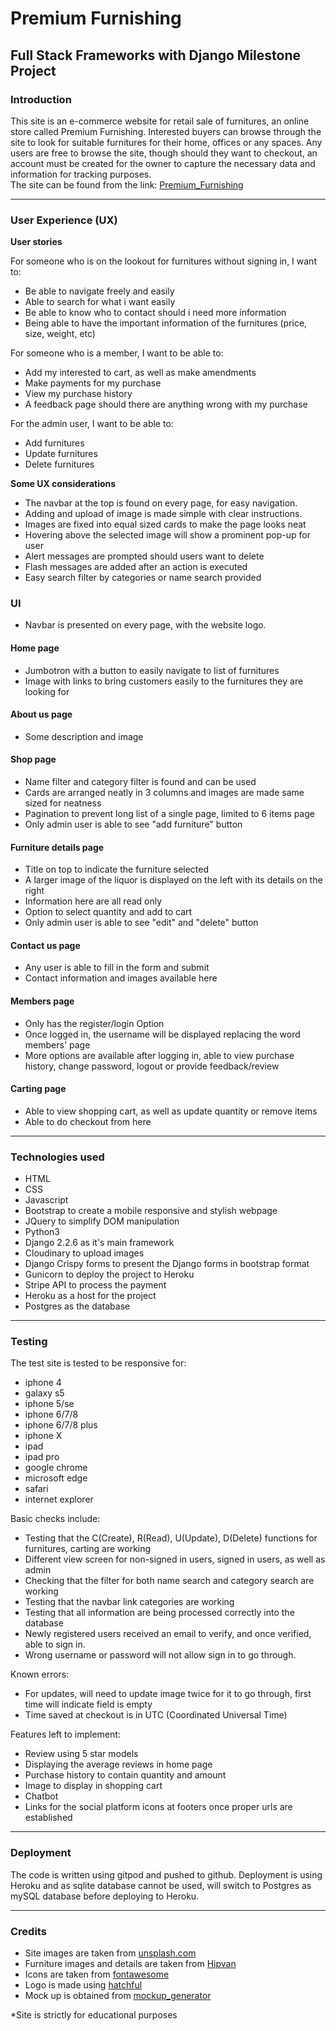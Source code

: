 # Premium Furnishing
## Full Stack Frameworks with Django Milestone Project 
### **Introduction**
This site is an e-commerce website for retail sale of furnitures, an online store called Premium Furnishing. Interested buyers can browse through the site to look for suitable furnitures for their home, offices or any spaces. Any users are free to browse the site, though should they want to checkout, an account must be created for the owner to capture the necessary data and information for tracking purposes. 
<br>
The site can be found from the link: [Premium_Furnishing](https://ojhj-project4.herokuapp.com/home/)
***

### **User Experience (UX)**
**User stories** 

For someone who is on the lookout for furnitures without signing in, I want to:
- Be able to navigate freely and easily
- Able to search for what i want easily
- Be able to know who to contact should i need more information
- Being able to have the important information of the furnitures (price, size, weight, etc)

For someone who is a member, I want to be able to:
- Add my interested to cart, as well as make amendments
- Make payments for my purchase
- View my purchase history
- A feedback page should there are anything wrong with my purchase

For the admin user, I want to be able to:
- Add furnitures
- Update furnitures
- Delete furnitures

**Some UX considerations**
- The navbar at the top is found on every page, for easy navigation. 
- Adding and upload of image is made simple with clear instructions.
- Images are fixed into equal sized cards to make the page looks neat
- Hovering above the selected image will show a prominent pop-up for user
- Alert messages are prompted should users want to delete
- Flash messages are added after an action is executed
- Easy search filter by categories or name search provided

### **UI**
- Navbar is presented on every page, with the website logo. 
#### Home page
- Jumbotron with a button to easily navigate to list of furnitures
- Image with links to bring customers easily to the furnitures they are looking for
#### About us page
- Some description and image 
#### Shop page
- Name filter and category filter is found and can be used
- Cards are arranged neatly in 3 columns and images are made same sized for neatness
- Pagination to prevent long list of a single page, limited to 6 items page
- Only admin user is able to see "add furniture" button
#### Furniture details page
- Title on top to indicate the furniture selected
- A larger image of the liquor is displayed on the left with its details on the right
- Information here are all read only
- Option to select quantity and add to cart
- Only admin user is able to see "edit" and "delete" button
#### Contact us page
- Any user is able to fill in the form and submit 
- Contact information and images available here
#### Members page
- Only has the register/login Option
- Once logged in, the username will be displayed replacing the word members' page
- More options are available after logging in, able to view purchase history, change password, logout or provide feedback/review
#### Carting page
- Able to view shopping cart, as well as update quantity or remove items
- Able to do checkout from here
***
### **Technologies used**
- HTML
- CSS
- Javascript
- Bootstrap to create a mobile responsive and stylish webpage
- JQuery to simplify DOM manipulation
- Python3 
- Django 2.2.6 as it's main framework
- Cloudinary to upload images 
- Django Crispy forms to present the Django forms in bootstrap format
- Gunicorn to deploy the project to Heroku
- Stripe API to process the payment
- Heroku as a host for the project
- Postgres as the database
***
### **Testing**
The test site is tested to be responsive for:
- iphone 4
- galaxy s5
- iphone 5/se
- iphone 6/7/8
- iphone 6/7/8 plus
- iphone X
- ipad
- ipad pro
- google chrome
- microsoft edge
- safari
- internet explorer

Basic checks include:
- Testing that the C(Create), R(Read), U(Update), D(Delete) functions for furnitures, carting are working
- Different view screen for non-signed in users, signed in users, as well as admin
- Checking that the filter for both name search and category search are working
- Testing that the navbar link categories are working
- Testing that all information are being processed correctly into the database
- Newly registered users received an email to verify, and once verified, able to sign in.
- Wrong username or password will not allow sign in to go through.

Known errors:
- For updates, will need to update image twice for it to go through, first time will indicate field is empty
- Time saved at checkout is in UTC (Coordinated Universal Time)

Features left to implement:
- Review using 5 star models
- Displaying the average reviews in home page
- Purchase history to contain quantity and amount
- Image to display in shopping cart
- Chatbot
- Links for the social platform icons at footers once proper urls are established
***
### **Deployment**
The code is written using gitpod and pushed to github. Deployment is using Heroku and as sqlite database cannot be used, will switch to Postgres as mySQL database before deploying to Heroku.
***
### **Credits**
- Site images are taken from [unsplash.com](https://unsplash.com/)
- Furniture images and details are taken from [Hipvan](https://www.hipvan.com/?gclid=Cj0KCQjwp4j6BRCRARIsAGq4yMGlnAMi_nxJ7CLLDS-2Aav2b2r_c0gF-QQa60iwtya3oCIQFSBmO6AaAvpkEALw_wcB)
- Icons are taken from [fontawesome](https://fontawesome.com/)
- Logo is made using [hatchful](https://hatchful.shopify.com/)
- Mock up is obtained from [mockup_generator](https://techsini.com/multi-mockup/index.php)

*Site is strictly for educational purposes
